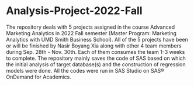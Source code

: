 # Analysis-Project-2022-Fall
The repository deals with 5 projects assigned in the course Advanced Marketing Analytics in 2022 Fall semester (Master Program: Marketing Analytics with UMD Smith Business School).
All of the 5 projects have been or will be finished by Nasir Boyang Xia along with other 4 team members during Sep. 28th - Nov. 30th. Each of them consumes the team 1-3 weeks to complete. 
The repository mainly saves the code of SAS based on which the initial analysis of target database(s) and the construction of regression models were done.
All the codes were run in SAS Studio on SAS® OnDemand for Academics.
